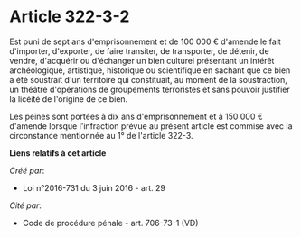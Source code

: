 # Article 322-3-2

Est puni de sept ans d'emprisonnement et de 100 000 € d'amende le fait d'importer, d'exporter, de faire transiter, de
transporter, de détenir, de vendre, d'acquérir ou d'échanger un bien culturel présentant un intérêt archéologique,
artistique, historique ou scientifique en sachant que ce bien a été soustrait d'un territoire qui constituait, au moment de
la soustraction, un théâtre d'opérations de groupements terroristes et sans pouvoir justifier la licéité de l'origine de ce
bien. 

Les peines sont portées à dix ans d'emprisonnement et à 150 000 € d'amende lorsque l'infraction prévue au présent article est
commise avec la circonstance mentionnée au 1° de l'article 322-3.

**Liens relatifs à cet article**

_Créé par_:

  - Loi n°2016-731 du 3 juin 2016 - art. 29

_Cité par_:

  - Code de procédure pénale - art. 706-73-1 (VD)
